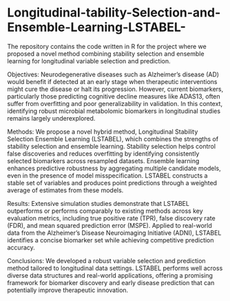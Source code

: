 # Longitudinal-tability-Selection-and-Ensemble-Learning-LSTABEL-
The repository contains the code written in R for the project where we proposed a novel method combining stability selection and ensemble learning for longitudinal variable selection and prediction.

Objectives: Neurodegenerative diseases such as Alzheimer’s disease (AD) would benefit if detected at an early stage when therapeutic interventions might cure the disease or halt its progression. However, current biomarkers, particularly those predicting cognitive decline measures like ADAS13, often suffer from overfitting and poor generalizability in validation. In this context, identifying robust microbial metabolomic biomarkers in longitudinal studies remains largely underexplored.

Methods: We propose a novel hybrid method, Longitudinal Stability Selection Ensemble Learning (LSTABEL), which combines the strengths of stability selection and ensemble learning. Stability selection helps control false discoveries and reduces overfitting by identifying consistently selected biomarkers across resampled datasets. Ensemble learning enhances predictive robustness by aggregating multiple candidate models, even in the presence of model misspecification. LSTABEL constructs a stable set of variables and produces point predictions through a weighted average of estimates from these models.

Results: Extensive simulation studies demonstrate that LSTABEL outperforms or performs comparably to existing methods across key evaluation metrics, including true positive rate (TPR), false discovery rate (FDR), and mean squared prediction error (MSPE). Applied to real-world data from the Alzheimer’s Disease Neuroimaging Initiative (ADNI), LSTABEL identifies a concise biomarker set while achieving competitive prediction accuracy.

Conclusions: We developed a robust variable selection and prediction method tailored to longitudinal data settings. LSTABEL performs well across diverse data structures and real-world applications, offering a promising framework for biomarker discovery and early disease prediction that can potentially improve therapeutic innovation.
